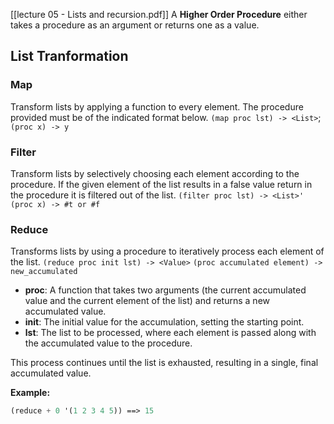 [[lecture 05 - Lists and recursion.pdf]]
A **Higher Order Procedure** either takes a procedure as an argument or returns one as a value.

## List Tranformation
### Map
Transform lists by applying a function to every element. The procedure provided must be of the indicated format below.
`(map proc lst) -> <List>`;`(proc x) -> y`

### Filter
Transform lists by selectively choosing each element according to the procedure. If the given element of the list results in a false value return in the procedure it is filtered out of the list.
`(filter proc lst) -> <List>'` `(proc x) -> #t or #f`

### Reduce
Transforms lists by using a procedure to iteratively process each element of the list.
`(reduce proc init lst) -> <Value>`
`(proc accumulated element) -> new_accumulated`

- **proc**: A function that takes two arguments (the current accumulated value and the current element of the list) and returns a new accumulated value.
- **init**: The initial value for the accumulation, setting the starting point.
- **lst**: The list to be processed, where each element is passed along with the accumulated value to the procedure.

This process continues until the list is exhausted, resulting in a single, final accumulated value.

**Example:**
```scheme
(reduce + 0 '(1 2 3 4 5)) ==> 15
```

